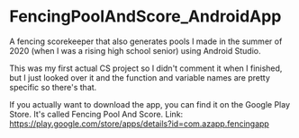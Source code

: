 # FencingPoolAndScore_AndroidApp
A fencing scorekeeper that also generates pools I made in the summer of 2020 (when I was a rising high school senior) using Android Studio.

This was my first actual CS project so I didn't comment it when I finished, but I just looked over it and the function and variable names are pretty specific so there's that.

If you actually want to download the app, you can find it on the Google Play Store. It's called Fencing Pool And Score. 
Link: https://play.google.com/store/apps/details?id=com.azapp.fencingapp 
